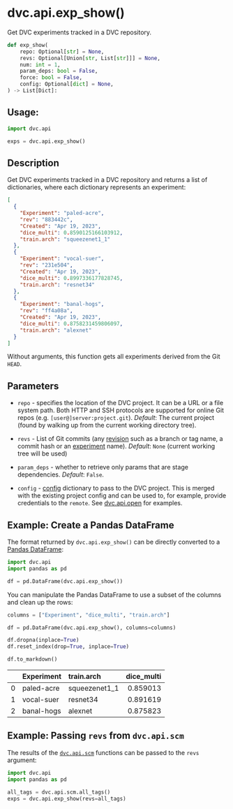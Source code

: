 # dvc.api.exp_show()

Get DVC <abbr>experiments</abbr> tracked in a <abbr>DVC repository</abbr>.

```py
def exp_show(
    repo: Optional[str] = None,
    revs: Optional[Union[str, List[str]]] = None,
    num: int = 1,
    param_deps: bool = False,
    force: bool = False,
    config: Optional[dict] = None,
) -> List[Dict]:
```

## Usage:

```py
import dvc.api

exps = dvc.api.exp_show()
```

## Description

Get DVC <abbr>experiments</abbr> tracked in a <abbr>DVC repository</abbr> and
returns a list of dictionaries, where each dictionary represents an experiment:

```json
[
  {
    "Experiment": "paled-acre",
    "rev": "883442c",
    "Created": "Apr 19, 2023",
    "dice_multi": 0.8590125166103912,
    "train.arch": "squeezenet1_1"
  },
  {
    "Experiment": "vocal-suer",
    "rev": "231e504",
    "Created": "Apr 19, 2023",
    "dice_multi": 0.8997336177828745,
    "train.arch": "resnet34"
  },
  {
    "Experiment": "banal-hogs",
    "rev": "ff4a08a",
    "Created": "Apr 19, 2023",
    "dice_multi": 0.8758231459806097,
    "train.arch": "alexnet"
  }
]
```

Without arguments, this function gets all <abbr>experiments</abbr> derived from
the Git `HEAD`.

## Parameters

- `repo` - specifies the location of the DVC project. It can be a URL or a file
  system path. Both HTTP and SSH protocols are supported for online Git repos
  (e.g. `[user@]server:project.git`). _Default_: The current project (found by
  walking up from the current working directory tree).

- `revs` - List of Git commits (any
  [revision](https://git-scm.com/docs/revisions) such as a branch or tag name, a
  commit hash or an [experiment](/doc/command-reference/exp) name). _Default_:
  `None` (current working tree will be used)

- `param_deps` - whether to retrieve only params that are stage dependencies.
  _Default_: `False`.

- `config` - [config](/doc/command-reference/config) dictionary to pass to the
   DVC project. This is merged with the existing project config and can be used
   to, for example, provide credentials to the `remote`. See
   [dvc.api.open](/doc/api-reference/open) for examples.

## Example: Create a Pandas DataFrame

The format returned by `dvc.api.exp_show()` can be directly converted to a
[Pandas DataFrame](https://pandas.pydata.org/docs/reference/api/pandas.DataFrame.html):

```py
import dvc.api
import pandas as pd

df = pd.DataFrame(dvc.api.exp_show())
```

You can manipulate the Pandas DataFrame to use a subset of the columns and clean
up the rows:

```py
columns = ["Experiment", "dice_multi", "train.arch"]

df = pd.DataFrame(dvc.api.exp_show(), columns=columns)

df.dropna(inplace=True)
df.reset_index(drop=True, inplace=True)

df.to_markdown()
```

|     | Experiment | train.arch    | dice_multi |
| --: | :--------- | :------------ | ---------: |
|   0 | paled-acre | squeezenet1_1 |   0.859013 |
|   1 | vocal-suer | resnet34      |   0.891619 |
|   2 | banal-hogs | alexnet       |   0.875823 |

## Example: Passing `revs` from `dvc.api.scm`

The results of the [`dvc.api.scm`] functions can be passed to the `revs`
argument:

```py
import dvc.api
import pandas as pd

all_tags = dvc.api.scm.all_tags()
exps = dvc.api.exp_show(revs=all_tags)
```

[`dvc.api.scm`]: /doc/api-reference/scm
